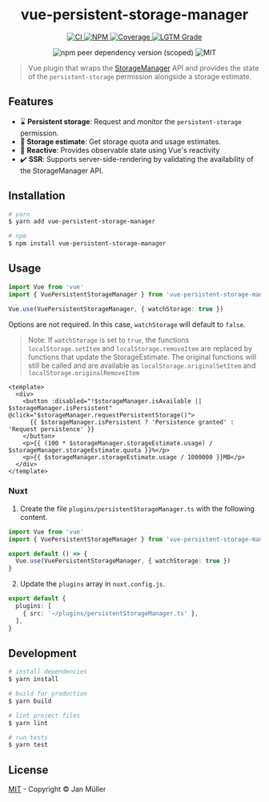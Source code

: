 <h1 align="center">vue-persistent-storage-manager</h1>

<p align="center">
  <a href="https://github.com/DerYeger/vue-persistent-storage-manager/actions/workflows/ci.yml">
    <img alt="CI" src="https://img.shields.io/github/workflow/status/DerYeger/vue-persistent-storage-manager/CI?label=ci&logo=github&color=#4DC71F">
  </a>
  <a href="https://www.npmjs.com/package/vue-persistent-storage-manager">
    <img alt="NPM" src="https://img.shields.io/npm/v/vue-persistent-storage-manager?logo=npm">
  </a>
  <a href="https://codecov.io/gh/DerYeger/vue-persistent-storage-manager">
    <img alt="Coverage" src="https://codecov.io/gh/DerYeger/vue-persistent-storage-manager/branch/master/graph/badge.svg?token=p35W6u2noe"/>
  </a>
  <a href="https://lgtm.com/projects/g/DerYeger/vue-persistent-storage-manager">
    <img alt="LGTM Grade" src="https://img.shields.io/lgtm/grade/javascript/github/DerYeger/vue-persistent-storage-manager?logo=lgtm">
  </a>
</p>

<p align="center">
  <img alt="npm peer dependency version (scoped)" src="https://img.shields.io/npm/dependency-version/vue-persistent-storage-manager/peer/vue">
  <img alt="MIT" src="https://img.shields.io/npm/l/vue-persistent-storage-manager?color=#4DC71F">
</p>

> Vue plugin that wraps the [StorageManager](https://developer.mozilla.org/en-US/docs/Web/API/StorageManager) API and provides the state of the `persistent-storage` permission alongside a storage estimate.

## Features

- ⌛ **Persistent storage**: Request and monitor the `persistent-storage` permission.
- 💽 **Storage estimate**: Get storage quota and usage estimates.
- 🔁 **Reactive**: Provides observable state using Vue's reactivity
- ✔️ **SSR**: Supports server-side-rendering by validating the availability of the StorageManager API.

## Installation

```bash
# yarn
$ yarn add vue-persistent-storage-manager

# npm
$ npm install vue-persistent-storage-manager
```

## Usage

```typescript
import Vue from 'vue'
import { VuePersistentStorageManager } from 'vue-persistent-storage-manager'

Vue.use(VuePersistentStorageManager, { watchStorage: true })
```

Options are not required.
In this case, `watchStorage` will default to `false`.
> Note: If `watchStorage` is set to `true`, the functions `localStorage.setItem` and `localStorage.removeItem` are replaced by functions that update the StorageEstimate.
> The original functions will still be called and are available as `localStorage.originalSetItem` and `localStorage.originalRemoveItem`

```vue
<template>
  <div>
    <button :disabled="!$storageManager.isAvailable || $storageManager.isPersistent" @click="$storageManager.requestPersistentStorage()">
      {{ $storageManager.isPersistent ? 'Persistence granted' : 'Request persistence' }}
    </button>
    <p>{{ (100 * $storageManager.storageEstimate.usage) / $storageManager.storageEstimate.quota }}%</p>
    <p>{{ $storageManager.storageEstimate.usage / 1000000 }}MB</p>
  </div>
</template>
```

### Nuxt

1. Create the file `plugins/persistentStorageManager.ts` with the following content.

```typescript
import Vue from 'vue'
import { VuePersistentStorageManager } from 'vue-persistent-storage-manager'

export default () => {
  Vue.use(VuePersistentStorageManager, { watchStorage: true })
}
```

2. Update the `plugins` array in `nuxt.config.js`.

```typescript
export default {
  plugins: [
    { src: '~/plugins/persistentStorageManager.ts' },
  ],
}
```

## Development

```bash
# install dependencies
$ yarn install

# build for production
$ yarn build

# lint project files
$ yarn lint

# run tests
$ yarn test
```

## License

[MIT](./LICENSE) - Copyright &copy; Jan Müller

